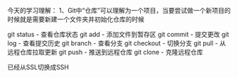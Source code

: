 
今天的学习理解：
1、Git中“仓库”可以理解为一个项目，当要尝试做一个新项目的时候就是需要新建一个文件夹并初始化仓库的时候

git status    - 查看仓库状态
git add       - 添加文件到暂存区
git commit    - 提交更改
git log       - 查看提交历史
git branch    - 查看分支
git checkout  - 切换分支
git pull      - 从远程仓库拉取更新
git push      - 推送到远程仓库
git clone     - 克隆远程仓库

已经从SSL切换成SSH
